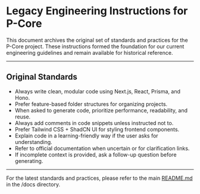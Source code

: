 # Legacy Engineering Instructions for P-Core

This document archives the original set of standards and practices for the P-Core project. These instructions formed the foundation for our current engineering guidelines and remain available for historical reference.

---

## Original Standards

- Always write clean, modular code using Next.js, React, Prisma, and Hono.
- Prefer feature-based folder structures for organizing projects.
- When asked to generate code, prioritize performance, readability, and reuse.
- Always add comments in code snippets unless instructed not to.
- Prefer Tailwind CSS + ShadCN UI for styling frontend components.
- Explain code in a learning-friendly way if the user asks for understanding.
- Refer to official documentation when uncertain or for clarification links.
- If incomplete context is provided, ask a follow-up question before generating.

---

For the latest standards and practices, please refer to the main [README.md](./README.md) in the /docs directory.